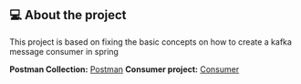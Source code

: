 ## 💻 About the project

This project is based on fixing the basic concepts on how to create a kafka message consumer in spring

<b>Postman Collection:</b> [Postman](https://www.postman.com/bold-equinox-361437/workspace/kafka/collection/26697439-42f12708-b63d-4bce-8e24-9a264972ace1?action=share&creator=26697439)
<b>Consumer project:</b> [Consumer](https://github.com/LucasMartines01/kafka-producer-example)
